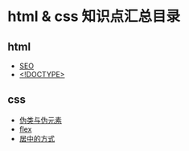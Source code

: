 # html & css 知识点汇总目录

## html

- [SEO](https://github.com/duanyuanping/True-in-Hong/blob/master/html%20%26%20css/SEO.md)
- [<!DOCTYPE>]()

## css

- [伪类与伪元素]()
- [flex]()
- [居中的方式]()